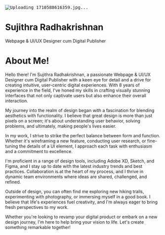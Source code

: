 <KBD>![Uploading 1710588616359.jpg...]()</KBD>
# Sujithra Radhakrishnan
Webpage & UI/UX Designer cum Digital Publisher
# About Me!
Hello there! I'm Sujithra Radhakrishnan, a passionate Webpage & UI/UX Designer cum Digital Publisher with a keen eye for detail and a drive for creating intuitive, user-centric digital experiences. With 8 years of experience in the field, I've honed my skills in crafting visually stunning interfaces that not only captivate users but also enhance their overall interaction.

My journey into the realm of design began with a fascination for blending aesthetics with functionality. I believe that great design is more than just pixels on a screen; it's about understanding user behavior, solving problems, and ultimately, making people's lives easier.

In my work, I strive to strike the perfect balance between form and function. Whether it's wireframing a new feature, conducting user research, or fine-tuning the details of a UI element, I approach each task with enthusiasm and a commitment to excellence.

I'm proficient in a range of design tools, including Adobe XD, Sketch, and Figma, and I stay up to date with the latest industry trends and best practices. Collaboration is at the heart of my process, and I thrive in dynamic team environments where ideas are shared, challenged, and refined.

Outside of design, you can often find me exploring new hiking trails, experimenting with photography, or immersing myself in a good book. I believe that life's experiences fuel creativity, and I'm always eager to bring fresh perspectives to my work.

Whether you're looking to revamp your digital product or embark on a new design journey, I'm here to help bring your vision to life. Let's create something remarkable together!
